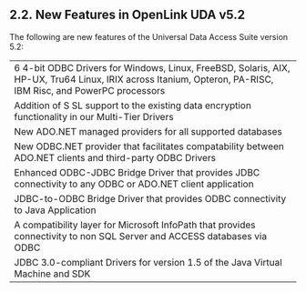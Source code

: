 <div id="lite_newfeatures52" class="section">

<div class="titlepage">

<div>

<div>

## 2.2. New Features in OpenLink UDA v5.2

</div>

</div>

</div>

The following are new features of the Universal Data Access Suite
version 5.2:

|                                                                                                                                                             |
|-------------------------------------------------------------------------------------------------------------------------------------------------------------|
| 6 4-bit ODBC Drivers for Windows, Linux, FreeBSD, Solaris, AIX, HP-UX, Tru64 Linux, IRIX across Itanium, Opteron, PA-RISC, IBM Risc, and PowerPC processors |
| Addition of S SL support to the existing data encryption functionality in our Multi-Tier Drivers                                                            |
| New ADO.NET managed providers for all supported databases                                                                                                   |
| New ODBC.NET provider that facilitates compatability between ADO.NET clients and third-party ODBC Drivers                                                   |
| Enhanced ODBC-JDBC Bridge Driver that provides JDBC connectivity to any ODBC or ADO.NET client application                                                  |
| JDBC-to-ODBC Bridge Driver that provides ODBC connectivity to Java Application                                                                              |
| A compatibility layer for Microsoft InfoPath that provides connectivity to non SQL Server and ACCESS databases via ODBC                                     |
| JDBC 3.0-compliant Drivers for version 1.5 of the Java Virtual Machine and SDK                                                                              |

</div>
